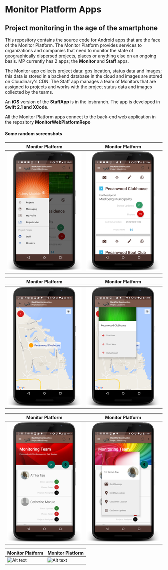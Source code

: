 # Monitor Platform Apps
## Project monitoring in the age of the smartphone

This repository contains the source code for Android apps that are the face of the Monitor Platform. The Monitor Platform provides services to organizations and companies that need to monitor the state of geographically dispersed projects, places or anything else on an ongoing basis. MP currently has 2 apps; the **Monitor** and **Staff** apps. 

The Monitor app collects project data: gps location, status data and images; this data is stored in a backend database in the cloud and images are stored on Cloudinary's CDN. The Staff app manages a team of Monitors that are assigned to projects and works with the project status data and images collected by the teams.

An **iOS** version of the **StaffApp** is in the iosbranch. The app is developed in **Swift 2.1 and XCode**.

All the Monitor Platform apps connect to the back-end web application in the repository **MonitorWebPlatformRepo**

#### Some random screenshots

Monitor Platform | Monitor Platform
------------ | -------------
![Alt text](/MonitorPlatform007/StaffApp/screenshots/d1.png?raw=true "Monitor App") | ![Alt text](/MonitorPlatform007/StaffApp/screenshots/d2.png?raw=true "Monitor App")

Monitor Platform | Monitor Platform
------------ | -------------
![Alt text](/MonitorPlatform007/StaffApp/screenshots/d3.png?raw=true "Monitor App") | ![Alt text](/MonitorPlatform007/StaffApp/screenshots/d4.png?raw=true "Monitor App")

Monitor Platform | Monitor Platform
------------ | -------------
![Alt text](/MonitorPlatform007/StaffApp/screenshots/d5.png?raw=true "Monitor App") | ![Alt text](/MonitorPlatform007/StaffApp/screenshots/d8.png?raw=true "Monitor App")

Monitor Platform | Monitor Platform
------------ | -------------
![Alt text](/MonitorPlatform007/StaffApp/screenshots/d9.png?raw=true "Monitor App") | ![Alt text](/MonitorPlatform007/StaffApp/screenshots/d10.png?raw=true "Monitor App")

